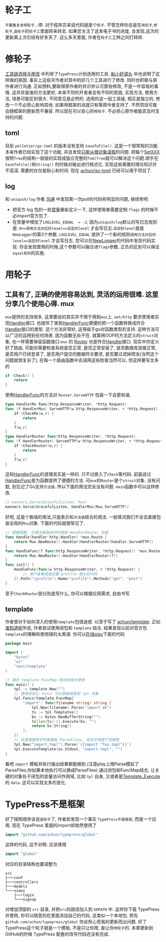 轮子工
=====
`不要重复发明轮子`...停. 对于程序员来说代码就是个`轮子`. 不管怎样你总是在`用轮子`,`修轮子`,`造轮子`的`轮子工`里面转来转去.
如果您关注了这本电子书的进度, 会发现,这次的更新离上次已经有好多天了. 这么多天里面, 作者在`轮子工`工种之间打转转.

修轮子
=====
[工具链选择与修改][0] 中列举了`TypePress`计划选用的工具. [船小好调头][1] 中也说明了这样做的原因. 事实上这些天作者对其中的好几个工具进行了修改. 同时也积极与原作者进行沟通.
正如预料,要取得原作者的共识并认可那些修改, 不是一件容易的事情. 这并非是谁的方法更好, 本来不同的开发者会有不同的思路, 实现方法, 使用方法, 场景可能区别很大. 不同意见是必然的.
选用的这一组工具链, 相互是独立的, 修改一个不必担心影响其他. 如果用框架的话就只有等原作者支持了. 不然项目可能会随框架的更新而不兼容. 所以现在可以安心的`修轮子`. 不必担心原作者能否及时支持的问题.

toml
----
目前 `pelletier/go-toml` 的版本没有支持 `SaveToFile()`. 这是一个很常规的功能. 本来作者已经实现了这个功能, 并且发现[只能从根对象读取][2]的问题.
把每个[SetXXX][3]按照`Tree`的结构一层层的实现成独立完整的`TomlTree`就可以解决这个问题.顺手在`SaveToFile()`和`String()` 的时候对输出进行格式化.
实现这些需要的理论知识并不高深, 需要的仅仅是耐心和时间. 现在 [achun/go-toml][4] 已经可以用于项目了.

log
---
和 `uniqush/log` 作者 [沟通][5] 中发现第一次pull的代码有明显的问题, 继续修吧.

* 把官方 log 包的一些[常量][6]重新定义一下, 这样使用者需要定制 `flags` 的时候不必import官方包了.
* 在常量中增加了`LOGLEVEL_EQUAL  = -2`, 因为`uniqush/log`默认的写日志规则是: `0<=调用方法对应的level<=设定的level` 才会写日志.`设定的level`就是`NewLogger`的第3个参数. `LOGLEVEL_EQUAL` 提供了一个新的规则`调用方法对应的level==设定的level` 才会写日志. 您可以在[NewLogger][7]的代码中发现代码实现.
你会发现使用的时候,这个参数可以融合进`flags`参数, 正负的区别可以保证`equal规则`的实施.

用轮子
=====
工具有了, 正确的使用容易达到, 灵活的运用很难. 这里分享几个使用心得.
mux
---
`mux`提供的支持很多, 这里要说的其实并不限于用到`mux`上. `net/http` 要求使用者实现[Handler][8]接口. 也提供了类型[HandlerFunc][9]便捷的把一个函数转换成符合[Handler][8]接口的类型. 这个方法非常妙, 这得益于go对函数类型的支持. 这种方法可以广泛的运用到任何场景. 因为函数无处不在. 就算用OOP的方法定义的`struct`对象, 也一样需要保留函数接口.`mux` 的 [Router][10] 也是符合[Handler][8]接口. 现实中你定义好了路由, 可能你需要检查系统是否正常, 是否正常安装了, 是否数据库连接正常, 是否用户已经登录了, 是否用户提交的数据符合要求, 是否要过滤掉爬虫(当然这个问题就很复杂了), 在每一个路由函数中去调用这些检查当然可以, 但这样要写太多的

```go
if !Check() {
	return
}
```

使用[HandlerFunc][9]的方法对 `Router.ServeHTTP` 包装一下会更和谐.

```go
type HandlerMx func(http.ResponseWriter, *http.Request)
func (f HandlerMux) ServeHTTP(w http.ResponseWriter, r *http.Request) {
	if !CheckMx(w,r) {
		return
	}
	f(w,r)
}
type HandlerRouter func(http.ResponseWriter, *http.Request)
func (f HandlerRouter) ServeHTTP(w http.ResponseWriter, r *http.Request) {
	if !CheckRouter(w,r) {
		return
	}
	f(w,r)
}
``` 

这和[HandlerFunc][9]的道理其实是一样的. 只不过嵌入了`Check`等代码. 前面说过[HandlerFunc][9]是为函数提供了便捷的方法. 可`mux`的`Router`是个`struct`对象.
没有问题, 别忘记了Go支持`方法值`. 所以下面的用法完全没有问题.
`main`函数中可以这样修改.

```go
// manners.Serve(GracefulListen, Mux)
manners.Serve(GracefulListen, HandlerMux(Mux.ServeHTTP))
```

好吧, 这是个极端的用法,只是表示和`方法值`结合的用法. 一般情况我们不会去直接包装全局的`Mux`对象. 下面的代码就很常见了.

```go
// 便捷函数, 方便注册路由的时候用 HandlerRouter 包装
func Handle(handler http.Handler) *mux.Route {
	return Mux.NewRoute().Handler(HandlerRouter(handler.ServeHTTP))
}
func HandleFunc(f func(http.ResponseWriter, *http.Request)) *mux.Route {
	return Mux.NewRoute().Handler(HandlerRouter(f))
}
func init() {
	HandleFunc(func(w http.ResponseWriter, r *http.Request) {
		// 用户查看或者设置 profile 相关的代码
	}).Path("/profile").Name("profile").Methods("get", "post")
}
```

至于`CheckRouter`部分到底写什么, 你可以根据应用需求, 自由书写.

template
--------

作者曾对于如何深入的使用`template`包很迷惑. 以至于写了 [achun/template][11]. 正如[谁知道呢][12]所说, 作者尝试使用闭包和 `template` 结合.
结果发现以前对官方包`template`的理解和使用错的太离谱.
你可以[在线play][13]下面的代码

```go
package main

import (
	"bytes"
	"os"
	"text/template"
)

// 演示 template FuncMap 和闭包结合使用
func main() {
	tpl := template.New("")
	// 使用闭包让 funcs 可以直接读取到 tpl 对象
	tpl.Funcs(template.FuncMap{
		"import": func(filename string) string {
			tpl.New(filename).Parse("import ok")
			ts := tpl.Templates()
			bs := bytes.NewBufferString("")
			ts[len(ts)-1].Execute(bs, "")
			return bs.String()
		},
	})
	// 这里直接用字符串模拟 ParseFiles, 现实中用那个您随意
	tpl.New("import.tmpl").Parse(`{{import "foo.tmpl"}}`)
	tpl.ExecuteTemplate(os.Stdout, "import.tmpl", "")
}
```
看吧 `import` 模板并执行输出结果都能做到.(注意play上用Parse模拟了ParseFiles,你如果本地执行可以换成ParseFiles)
通过闭包和FuncMap结合, 让关键的对象处于闭包的变量访问作用域, 比如 `tpl` 自身, 又或者是[Template_Execute][14]的 `data`. 这可以实现太多的变化.


TypePress不是框架
================
好了按照顺序该说`造轮子`了, 作者却发现一个事实 `TypePress不是框架`, 而是一个应用. 现在 TypePress 里面的import却依然使用了

```go
import "github.com/achun/typepress/global"
```

这样的代码, 这不对啊. 应该使用

```go
import "global"
```
对应的目录结构也要调整为

	src
	├───conf
	├───controllers
	├───models
	└───views
	    ├───login
	    └───signup

对增加顶部的 `src` 目录, 并把`src`的路径加入到 `GOPATH` 中. 这样你下载 TypePress 并使用, 你可以随意的在里面添加自己的代码, 这类似一个本地包. 原先`github.com/achun/typepress/global` 你会担心受我的更新而出问题.
好了TypePress这个轮子就是一个模板, 不是只让你用, 是让你`修轮子`的.
本章更新到GitHub的时候 TypePress 配套的改写代码还没有完成.

[0]: https://github.com/achun/Go-Blog-In-Action/blob/master/Chapter01.md#%E5%B7%A5%E5%85%B7%E9%93%BE%E9%80%89%E6%8B%A9%E4%B8%8E%E4%BF%AE%E6%94%B9
[1]: https://github.com/achun/Go-Blog-In-Action/blob/master/Chapter01.md#%E8%88%B9%E5%B0%8F%E5%A5%BD%E8%B0%83%E5%A4%B4
[2]: https://github.com/achun/Go-Blog-In-Action/blob/master/Chapter07.md#toml
[3]: http://gowalker.org/github.com/achun/go-toml#TomlTree_Set
[4]: https://github.com/achun/go-toml
[5]: https://github.com/uniqush/log/pull/3
[6]: http://gowalker.org/github.com/achun/log#_constants
[7]: http://gowalker.org/github.com/achun/log#NewLogger
[8]: http://gowalker.org/net/http#Handler
[9]: http://gowalker.org/net/http#HandlerFunc
[10]: http://gowalker.org/github.com/gorilla/mux#Router_ServeHTTP
[11]: https://github.com/achun/template
[12]: https://github.com/achun/Go-Blog-In-Action/blob/master/Chapter03.md#%E8%B0%81%E7%9F%A5%E9%81%93%E5%91%A2
[13]: http://play.golang.org/p/Fil_Vi2ZhU
[14]: http://gowalker.org/text/template#Template_Execute